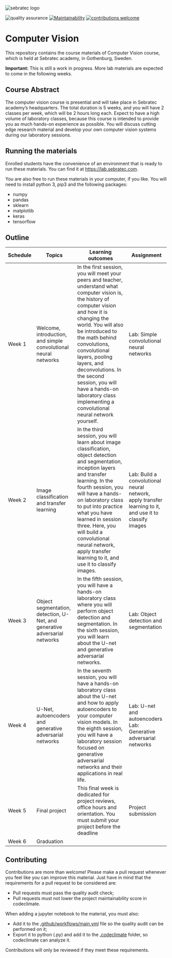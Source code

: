 ![sebratec logo](https://user-images.githubusercontent.com/20716798/74448368-1ea07e80-4e7b-11ea-9e73-5c29ad328fc0.png)

![quality assurance](https://github.com/sebratec-academy/computer-vision/workflows/quality%20assurance/badge.svg)
[![Maintainability](https://api.codeclimate.com/v1/badges/5772d3acc11fdc3a9b4e/maintainability)](https://codeclimate.com/github/sebratec-academy/computer-vision/maintainability)
[![contributions welcome](https://img.shields.io/badge/contributions-welcome-brightgreen.svg?style=flat)](https://github.com/sebratec-academy/deep-learning-foundation/issues)

# Computer Vision

This repository contains the course materials of Computer Vision course, which is held at Sebratec academy, in Gothenburg, Sweden.

**Important:** This is still a work in progress. More lab materials are expected to come in the following weeks.

## Course Abstract

The computer vision course is presential and will take place in Sebratec academy’s headquarters. The total duration is 5 weeks, and you will have 2 classes per week, which will be 2 hours long each. Expect to have a high volume of laboratory classes, because this course is intended to provide you as much hands-on experience as possible. You will discuss cutting edge research material and develop your own computer vision systems during our laboratory sessions.

## Running the materials

Enrolled students have the convenience of an environment that is ready to run these materials. You can find it at https://lab.sebratec.com.

You are also free to run these materials in your computer, if you like. You will need to install python 3, pip3 and the following packages:

- numpy
- pandas
- sklearn
- matplotlib
- keras
- tensorflow

## Outline 

| Schedule                                    | Topics                                           | Learning outcomes                                                                                                                                                                                                                                                                                                                                                                                                                                            | Assignment                                                                                                                                      |
|---------------------------------------------|--------------------------------------------------|--------------------------------------------------------------------------------------------------------------------------------------------------------------------------------------------------------------------------------------------------------------------------------------------------------------------------------------------------------------------------------------------------------------------------------------------------------------|-------------------------------------------------------------------------------------------------------------------------------------------------|
| Week 1            | Welcome, introduction, and simple convolutional neural networks |In the first session, you will meet your peers and teacher, understand what computer vision is, the history of computer vision and how it is changing the world. You will also be introduced to the math behind convolutions, convolutional layers, pooling layers, and deconvolutions. In the second session, you will have a hands-on laboratory class implementing a convolutional neural network yourself.                             | Lab: Simple convolutional neural networks                                                                                      |
| Week 2            | Image classification and transfer learning                 | In the third session, you will learn about image classification, object detection and segmentation, inception layers and transfer learning. In the fourth session, you will have a hands-on laboratory class to put into practice what you have learned in session three. Here, you will build a convolutional neural network, apply transfer learning to it, and use it to classify images. | Lab: Build a convolutional neural network, apply transfer learning to it, and use it to classify images                      |
| Week 3           | Object segmentation, detection, U-Net, and generative adversarial networks           | In the fifth session, you will have a hands-on laboratory class where you will perform object detection and segmentation. In the sixth session, you will learn about the U-net and generative adversarial networks.                                                                                            | Lab: Object detection and segmentation                                                                                                                          |
| Week 4           | U-Net, autoencoders and generative adversarial networks              | In the seventh session, you will have a hands-on laboratory class about the U-net and how to apply autoencoders to your computer vision models. In the eighth session, you will have a laboratory session focused on generative adversarial networks and their applications in real life.                                                                                                        | Lab: U-net and autoencoders Lab: Generative adversarial networks |
| Week 5 | Final project                                    | This final week is dedicated for project reviews, office hours and orientation. You must submit your project before the deadline                                                                                                                                                                                                                                                                                                                             | Project submission                                                                                                                              |
| Week 6                    | Graduation                                       |                                                                                                                                                                                                                                                                                                                                                                                                                                                              |                                                                                                                                                 |


## Contributing
Contributions are more than welcome! Please make a pull request whenever you feel like you can improve this material. Just have in mind that the requirements for a pull request to be considered are:

- Pull requests must pass the quality audit check;
- Pull requests must not lower the project maintainability score in codeclimate.

When adding a jupyter notebook to the material, you must also:

- Add it to the [.github/workflows/main.yml](https://github.com/sebratec/deep-learning-foundation/blob/master/.github/workflows/main.yml) file so the quality audit can be performed on it;
- Export it to python (.py) and add it to the [.codeclimate](https://github.com/sebratec/deep-learning-foundation/tree/master/.codeclimate) folder, so codeclimate can analyze it.

Contributions will only be reviewed if they meet these requirements.
